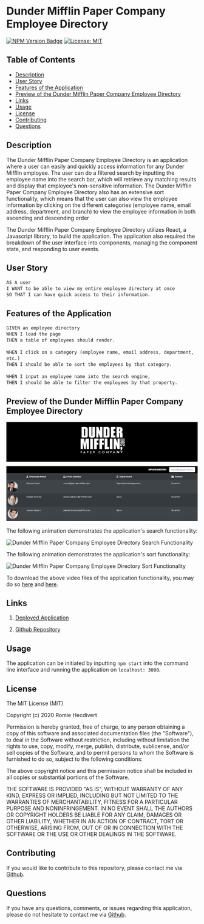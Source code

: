 # Dunder Mifflin Paper Company Employee Directory

[![NPM Version Badge](https://badge.fury.io/js/%40angular%2Fcore.svg)](https://badge.fury.io/js/%40angular%2Fcore) [![License: MIT](https://img.shields.io/badge/License-MIT-yellow.svg)](https://opensource.org/licenses/MIT)

## Table of Contents

- [Description](#description)
- [User Story](#user-story)
- [Features of the Application](#features-of-the-application)
- [Preview of the Dunder Mifflin Paper Company Employee Directory](#preview-of-the-dunder-mifflin-paper-company-employee-directory)
- [Links](#links)
- [Usage](#usage)
- [License](#license)
- [Contributing](#contributing)
- [Questions](#questions)

## Description

The Dunder Mifflin Paper Company Employee Directory is an application where a user can easily and quickly access information for any Dunder Mifflin employee. The user can do a filtered search by inputting the employee name into the search bar, which will retrieve any matching results and display that employee's non-sensitive information. The Dunder Mifflin Paper Company Employee Directory also has an extensive sort functionality, which means that the user can also view the employee information by clicking on the different categories (employee name, email address, department, and branch) to view the employee information in both ascending and descending order

The Dunder Mifflin Paper Company Employee Directory utilizes React, a Javascript library, to build the application. The application also required the breakdown of the user interface into components, managing the component state, and responding to user events.

## User Story

```
AS A user
I WANT to be able to view my entire employee directory at once
SO THAT I can have quick access to their information.
```

## Features of the Application

```
GIVEN an employee directory
WHEN I load the page
THEN a table of employees should render.

WHEN I click on a category (employee name, email address, department, etc.)
THEN I should be able to sort the employees by that category.

WHEN I input an employee name into the search engine,
THEN I should be able to filter the employees by that property.
```

## Preview of the Dunder Mifflin Paper Company Employee Directory

![Dunder Mifflin Paper Company Employee Directory Homepage](assets/images/employeeDirectoryHomepage.png)

The following animation demonstrates the application's search functionality:

![Dunder Mifflin Paper Company Employee Directory Search Functionality](https://github.com/rh9891/DunderMifflinPaperCompanyEmployeeDirectory/blob/master/assets/videos/employeeDirectorySearchFunctionality.gif)

The following animation demonstrates the application's sort functionality:

![Dunder Mifflin Paper Company Employee Directory Sort Functionality](https://github.com/rh9891/DunderMifflinPaperCompanyEmployeeDirectory/blob/master/assets/videos/employeeDirectorySortFunctionality.gif)

To download the above video files of the application functionality, you may do so [here](https://github.com/rh9891/DunderMifflinPaperCompanyEmployeeDirectory/blob/master/assets/videos/employeeDirectorySearchFunctionality.mp4) and [here](https://github.com/rh9891/DunderMifflinPaperCompanyEmployeeDirectory/blob/master/assets/videos/employeeDirectorySortFunctionality.mp4).

## Links

1. [Deployed Application]()

2. [Github Repository](https://github.com/rh9891/DunderMifflinPaperCompanyEmployeeDirectory)

## Usage

The application can be initiated by inputting `npm start` into the command line interface and running the application on `localhost: 3000`.

## License

The MIT License (MIT)

Copyright (c) 2020 Romie Hecdivert

Permission is hereby granted, free of charge, to any person obtaining a copy of this software and associated documentation files (the "Software"), to deal in the Software without restriction, including without limitation the rights to use, copy, modify, merge, publish, distribute, sublicense, and/or sell copies of the Software, and to permit persons to whom the Software is furnished to do so, subject to the following conditions:

The above copyright notice and this permission notice shall be included in all copies or substantial portions of the Software.

THE SOFTWARE IS PROVIDED "AS IS", WITHOUT WARRANTY OF ANY KIND, EXPRESS OR IMPLIED, INCLUDING BUT NOT LIMITED TO THE WARRANTIES OF MERCHANTABILITY, FITNESS FOR A PARTICULAR PURPOSE AND NONINFRINGEMENT. IN NO EVENT SHALL THE AUTHORS OR COPYRIGHT HOLDERS BE LIABLE FOR ANY CLAIM, DAMAGES OR OTHER LIABILITY, WHETHER IN AN ACTION OF CONTRACT, TORT OR OTHERWISE, ARISING FROM, OUT OF OR IN CONNECTION WITH THE SOFTWARE OR THE USE OR OTHER DEALINGS IN THE SOFTWARE.

## Contributing

If you would like to contribute to this repository, please contact me via [Github](https://github.com/rh9891).

## Questions

If you have any questions, comments, or issues regarding this application, please do not hesitate to contact me via [Github](https://github.com/rh9891).
